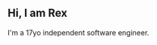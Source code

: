 ##  Hi, I am Rex
I'm a 17yo independent software engineer.
<!--
currently revamping [scriptylabs](https://scriptylabs.com).<br>
I focus on <b>crafting performant apps</b> and making <b>problem solving designs</b>.<br><br>
When I get time, I push some commits on  <b>open source tools</b> that can be useful:
- [gcommit](https://github.com/veritem/gcommit)-&nbsp;conventional commits utility cli
- [json-base](https://github.com/regisrex/json-base)-&nbsp;a minitool that enables using json files as databases
- [string-hunt](https://github.com/regisrex/string-hunt)-&nbsp;string search via nested objects.
- [sharecode](https://github.com/regisrex/sharecode)-&nbsp;codeshare.io was not working, so.. i did mine :)
- [more...](https://github.com/regisrex?tab=repositories)
Let's link up - [twitter](https://twitter.com/regisrex)&nbsp;.&nbsp;[linkedin](https://linkedin.com/in/regisndizihirwe). <br>
Visit my portifolios - [regisndizihiwe.me](https://regisndizihiwe.me)&nbsp;.&nbsp;[designs.regisndizihiwe.me](https://designs.regisndizihiwe.me) <br>
<br>
<b>Good day ✌️ </b>

-->
